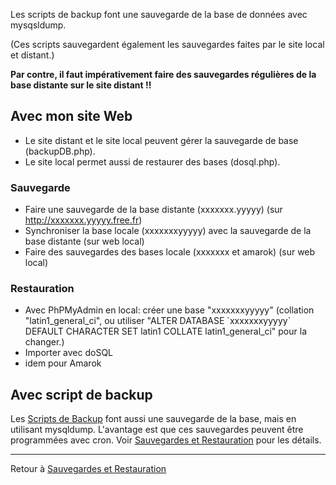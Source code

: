 Les scripts de backup font une sauvegarde de la base de données avec
mysqsldump.

(Ces scripts sauvegardent également les sauvegardes faites par le site
local et distant.)

**Par contre, il faut impérativement faire des sauvegardes régulières de
la base distante sur le site distant !!**

## Avec mon site Web

- Le site distant et le site local peuvent gérer la sauvegarde de base
  (backupDB.php).
- Le site local permet aussi de restaurer des bases (dosql.php).

### Sauvegarde

- Faire une sauvegarde de la base distante (xxxxxxx.yyyyy) (sur
  <http://xxxxxxx.yyyyy.free.fr>)
- Synchroniser la base locale (xxxxxxxyyyyy) avec la sauvegarde de la
  base distante (sur web local)
- Faire des sauvegardes des bases locale (xxxxxxx et amarok) (sur
  web local)

### Restauration

- Avec PhPMyAdmin en local: créer une base "xxxxxxxyyyyy" (collation
  "latin1_general_ci", ou utiliser "ALTER DATABASE \`xxxxxxxyyyyy\`
  DEFAULT CHARACTER SET latin1 COLLATE latin1_general_ci" pour la
  changer.)
- Importer avec doSQL
- idem pour Amarok

## Avec script de backup

Les [Scripts de Backup](Scripts_de_Backup "wikilink") font aussi une
sauvegarde de la base, mais en utilisant mysqldump. L'avantage est que
ces sauvegardes peuvent être programmées avec cron. Voir [Sauvegardes et
Restauration](Sauvegardes_et_Restauration "wikilink") pour les détails.

------------------------------------------------------------------------

Retour à [Sauvegardes et
Restauration](Sauvegardes_et_Restauration "wikilink")